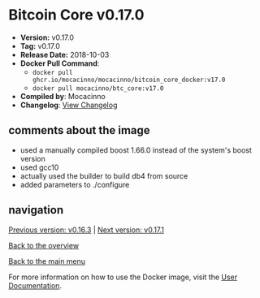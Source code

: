 # Bitcoin Core v0.17.0

- **Version:** v0.17.0
- **Tag:** v0.17.0
- **Release Date:** 2018-10-03
- **Docker Pull Command**:
  - `docker pull ghcr.io/mocacinno/mocacinno/bitcoin_core_docker:v17.0`
  - `docker pull mocacinno/btc_core:v17.0`
- **Compiled by**: Mocacinno
- **Changelog**: [View Changelog](https://github.com/bitcoin/bitcoin/blob/v0.17.0/doc/release-notes.md)

## comments about the image

- used a manually compiled boost 1.66.0 instead of the system's boost version
- used gcc10
- actually used the builder to build db4 from source
- added parameters to ./configure

## navigation

[Previous version: v0.16.3](./v16.3.md) | [Next version: v0.17.1](./v17.1.md)

[Back to the overview](./Readme.md)

[Back to the main menu](../Readme.md)

For more information on how to use the Docker image, visit the [User Documentation](../userdocs/Readme.md).
